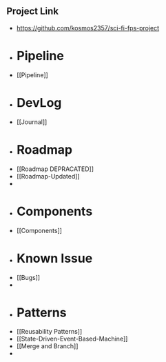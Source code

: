 ## Project Link
- https://github.com/kosmos2357/sci-fi-fps-project
- # Pipeline
- [[Pipeline]]
- # DevLog
- [[Journal]]
- # Roadmap
- [[Roadmap DEPRACATED]]
- [[Roadmap-Updated]]
-
- # Components
- [[Components]]
- # Known Issue
- [[Bugs]]
-
- # Patterns
- [[Reusability Patterns]]
- [[State-Driven-Event-Based-Machine]]
- [[Merge and Branch]]
-